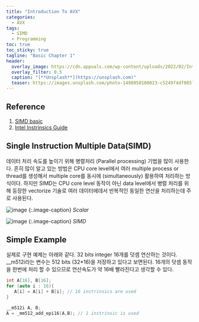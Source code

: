 ```yaml
---
title: "Introduction To AVX"
categories:
  - AVX
tags:
  - SIMD
  - Programming
toc: true
toc_sticky: true
tagline: "Basic Chapter 1"
header:
  overlay_image: https://cdn.appuals.com/wp-content/uploads/2022/02/Intel-3rd-Gen-Xeon-Scalable-5-Custom-2060x1373-1.jpg
  overlay_filter: 0.5
  caption: "[**Unsplash**](https://unsplash.com)"
  teaser: https://images.unsplash.com/photo-1498050108023-c5249f4df085?ixlib=rb-4.0.3&ixid=MnwxMjA3fDB8MHxwaG90by1wYWdlfHx8fGVufDB8fHx8&auto=format&fit=crop&w=1172&q=80
---
```


## Reference 
1. [SIMD basic](https://www.cs.cmu.edu/afs/cs/academic/class/15213-s19/www/lectures613/04-simd.pdf)
2. [Intel Instrinsics Guide](https://www.intel.com/content/www/us/en/docs/intrinsics-guide/index.html)

## Single Instruction Multiple Data(SIMD)

데이터 처리 속도를 높이기 위해 병렬처리 (Parallel processing) 기법을 많이 사용한다. 흔히 많이 알고 있는 방법은 CPU core level에서 
여러 multiple process or thread를 생성해서 multiple core를 동시에 (simultaneously) 활용하여 처리하는 방식이다. 
하지만 SIMD는 CPU core level 동작이 아닌 data level에서 병렬 처리를 위해 등장한 vectorize 기술로 여러 데이터에데서 반복적인 동일한 연산을 처리하는데 주로 사용된다.


![image](https://user-images.githubusercontent.com/2586880/202849587-f7b398be-7a9f-48c4-86bf-36220830f322.png)
{:.image-caption}
*Scalar*

![image](https://user-images.githubusercontent.com/2586880/202849607-9e44e4d8-3107-4dfa-808f-22b8100b53ba.png)
{:.image-caption}
*SIMD*

## Simple Example

실제로 구현 예제는 아래와 같다. 
32 bits integer 16개를 덧셈 연산하는 것이다. 
__m512i라는 변수는 512 bits (32*16)을 저장하고 있다고 보면된다. 
16개의 덧셈 동작을 한번에 처리 할 수 있으므로 연산속도가 약 16배 빨라진다고 생각할 수 있다.


 ```cpp
int A[16], B[16];
for (auto i : 16){
    A[i] = A[i] + B[i]; // 16 instrinsics are used
}
```
```cpp
__m512i A, B;
A = _mm512_add_epi16(A,B); // 1 instrinsic is used
```

